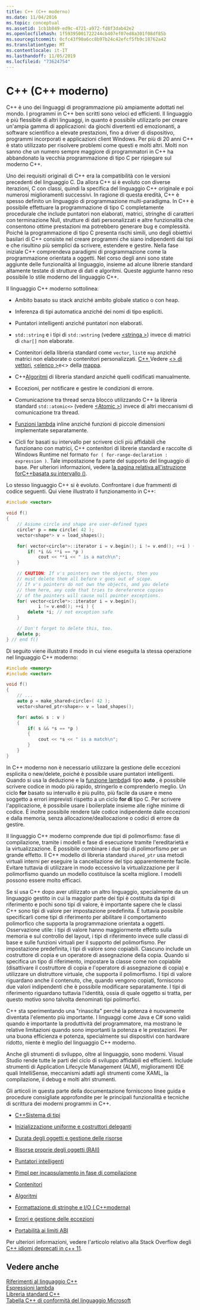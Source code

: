 ```yaml
---
title: C++ (C++ moderno)
ms.date: 11/04/2016
ms.topic: conceptual
ms.assetid: 1cb1b849-ed9c-4721-a972-fd8f3dab42e2
ms.openlocfilehash: 1f59395001722244cb407ef07ed8a301f08df85b
ms.sourcegitcommit: 0cfc43f90a6cc8b97b24c42efcf5fb9c18762a42
ms.translationtype: MT
ms.contentlocale: it-IT
ms.lasthandoff: 11/05/2019
ms.locfileid: "73624754"
---
```

# <a name="welcome-back-to-c-modern-c"></a>C++ (C++ moderno)

C++ è uno dei linguaggi di programmazione più ampiamente adottati nel mondo. I programmi in C++ ben scritti sono veloci ed efficienti. Il linguaggio è più flessibile di altri linguaggi, in quanto è possibile utilizzarlo per creare un'ampia gamma di applicazioni: da giochi divertenti ed emozionanti, a software scientifico a elevate prestazioni, fino a driver di dispositivo, programmi incorporati e applicazioni client Windows. Per più di 20 anni C++ è stato utilizzato per risolvere problemi come questi e molti altri. Molti non sanno che un numero sempre maggiore di programmatori in C++ ha abbandonato la vecchia programmazione di tipo C per ripiegare sul moderno C++.

Uno dei requisiti originali di C++ era la compatibilità con le versioni precedenti del linguaggio C. Da allora C++ si è evoluto con diverse iterazioni, C con classi, quindi la specifica del linguaggio C++ originale e poi numerosi miglioramenti successivi. In ragione di questa eredità, C++ è spesso definito un linguaggio di programmazione multi-paradigma. In C++ è possibile effettuare la programmazione di tipo C completamente procedurale che include puntatori non elaborati, matrici, stringhe di caratteri con terminazione Null, strutture di dati personalizzati e altre funzionalità che consentono ottime prestazioni ma potrebbero generare bug e complessità.  Poiché la programmazione di tipo C presenta rischi simili, uno degli obiettivi basilari di C++ consiste nel creare programmi che siano indipendenti dai tipi e che risultino più semplici da scrivere, estendere e gestire. Nella fase iniziale C++ comprendeva paradigmi di programmazione come la programmazione orientata a oggetti. Nel corso degli anni sono state aggiunte delle funzionalità al linguaggio, insieme ad alcune librerie standard altamente testate di strutture di dati e algoritmi. Queste aggiunte hanno reso possibile lo stile moderno del linguaggio C++.

Il linguaggio C++ moderno sottolinea:

- Ambito basato su stack anziché ambito globale statico o con heap.

- Inferenza di tipi automatica anziché dei nomi di tipo espliciti.

- Puntatori intelligenti anziché puntatori non elaborati.

- `std::string` e i tipi di `std::wstring` (vedere [\<stringa >](../standard-library/string.md)) invece di matrici di `char[]` non elaborate.

- Contenitori della libreria standard come `vector`, `list`e `map` anziché matrici non elaborate o contenitori personalizzati. [ C++ ](../standard-library/cpp-standard-library-header-files.md) Vedere [\<> di vettori](../standard-library/vector.md), [\<elenco >](../standard-library/list.md)e\<> della [mappa](../standard-library/map.md).

- C++[Algoritmi](../standard-library/algorithm.md) di libreria standard anziché quelli codificati manualmente.

- Eccezioni, per notificare e gestire le condizioni di errore.

- Comunicazione tra thread senza blocco utilizzando C++ la libreria standard `std::atomic<>` (vedere [\<Atomic >](../standard-library/atomic.md)) invece di altri meccanismi di comunicazione tra thread.

- [Funzioni lambda](../cpp/lambda-expressions-in-cpp.md) inline anziché funzioni di piccole dimensioni implementate separatamente.

- Cicli for basati su intervallo per scrivere cicli più affidabili che funzionano con matrici, C++ contenitori di librerie standard e raccolte di Windows Runtime nel formato `for ( for-range-declaration : expression )`. Tale impostazione fa parte del supporto del linguaggio di base. Per ulteriori informazioni, vedere [la pagina relativa all'istruzione forC++basata su intervallo ()](../cpp/range-based-for-statement-cpp.md).

Lo stesso linguaggio C++ si è evoluto. Confrontare i due frammenti di codice seguenti. Qui viene illustrato il funzionamento in C++:

```cpp
#include <vector>

void f()
{
    // Assume circle and shape are user-defined types
    circle* p = new circle( 42 );
    vector<shape*> v = load_shapes();

    for( vector<circle*>::iterator i = v.begin(); i != v.end(); ++i ) {
        if( *i && **i == *p )
            cout << **i << " is a match\n";
    }

    // CAUTION: If v's pointers own the objects, then you
    // must delete them all before v goes out of scope.
    // If v's pointers do not own the objects, and you delete
    // them here, any code that tries to dereference copies
    // of the pointers will cause null pointer exceptions.
    for( vector<circle*>::iterator i = v.begin();
            i != v.end(); ++i ) {
        delete *i; // not exception safe
    }

    // Don't forget to delete this, too.
    delete p;
} // end f()
```

Di seguito viene illustrato il modo in cui viene eseguita la stessa operazione nel linguaggio C++ moderno:

```cpp
#include <memory>
#include <vector>

void f()
{
    // ...
    auto p = make_shared<circle>( 42 );
    vector<shared_ptr<shape>> v = load_shapes();

    for( auto& s : v )
    {
        if( s && *s == *p )
        {
            cout << *s << " is a match\n";
        }
    }
}
```

In C++ moderno non è necessario utilizzare la gestione delle eccezioni esplicita o new/delete, poiché è possibile usare puntatori intelligenti. Quando si usa la deduzione e la [funzione lambda](../cpp/lambda-expressions-in-cpp.md)di tipo **auto** , è possibile scrivere codice in modo più rapido, stringerlo e comprenderlo meglio. Un ciclo **for** basato su intervallo è più pulito, più facile da usare e meno soggetto a errori imprevisti rispetto a un ciclo **for di** tipo C. Per scrivere l'applicazione, è possibile usare i boilerplate insieme alle righe minime di codice. È inoltre possibile rendere tale codice indipendente dalle eccezioni e dalla memoria, senza allocazione/deallocazione o codici di errore da gestire.

Il linguaggio C++ moderno comprende due tipi di polimorfismo: fase di compilazione, tramite i modelli e fase di esecuzione tramite l'ereditarietà e la virtualizzazione. È possibile combinare i due tipi di polimorfismo per un grande effetto. Il C++ modello di libreria standard `shared_ptr` usa metodi virtuali interni per eseguire la cancellazione del tipo apparentemente facile. Evitare tuttavia di utilizzare in modo eccessivo la virtualizzazione per il polimorfismo quando un modello costituisce la scelta migliore. I modelli possono essere molto efficaci.

Se si usa C++ dopo aver utilizzato un altro linguaggio, specialmente da un linguaggio gestito in cui la maggior parte dei tipi è costituita da tipi di riferimento e pochi sono tipi di valore, è importante sapere che le classi C++ sono tipi di valore per impostazione predefinita. È tuttavia possibile specificarli come tipi di riferimento per abilitare il comportamento polimorfico che supporta la programmazione orientata a oggetti. Osservazione utile: i tipi di valore hanno maggiormente effetto sulla memoria e sul controllo del layout, i tipi di riferimento invece sulle classi di base e sulle funzioni virtuali per il supporto del polimorfismo. Per impostazione predefinita, i tipi di valore sono copiabili. Ciascuno include un costruttore di copia e un operatore di assegnazione della copia. Quando si specifica un tipo di riferimento, impostare la classe come non copiabile (disattivare il costruttore di copia e l'operatore di assegnazione di copia) e utilizzare un distruttore virtuale, che supporta il polimorfismo. I tipi di valore riguardano anche il contenuto, che, quando vengono copiati, forniscono due valori indipendenti che è possibile modificare separatamente. I tipi di riferimento riguardano tuttavia l'identità, ossia di quale oggetto si tratta, per questo motivo sono talvolta denominati tipi polimorfici.

C++ sta sperimentando una "rinascita" perché la potenza è nuovamente diventata l'elemento più importante. I linguaggi come Java e C# sono validi quando è importante la produttività del programmatore, ma mostrano le relative limitazioni quando sono importanti la potenza e le prestazioni. Per una buona efficienza e potenza, specialmente sui dispositivi con hardware ridotto, niente è meglio del linguaggio C++ moderno.

Anche gli strumenti di sviluppo, oltre al linguaggio, sono moderni. Visual Studio rende tutte le parti del ciclo di sviluppo affidabili ed efficienti. Include strumenti di Application Lifecycle Management (ALM), miglioramenti IDE quali IntelliSense, meccanismi adatti agli strumenti come XAML, la compilazione, il debug e molti altri strumenti.

Gli articoli in questa parte della documentazione forniscono linee guida e procedure consigliate approfondite per le principali funzionalità e tecniche di scrittura dei moderni programmi in C++.

- [C++Sistema di tipi](../cpp/cpp-type-system-modern-cpp.md)

- [Inizializzazione uniforme e costruttori deleganti](../cpp/uniform-initialization-and-delegating-constructors.md)

- [Durata degli oggetti e gestione delle risorse](../cpp/object-lifetime-and-resource-management-modern-cpp.md)

- [Risorse proprie degli oggetti (RAII)](../cpp/objects-own-resources-raii.md)

- [Puntatori intelligenti](../cpp/smart-pointers-modern-cpp.md)

- [Pimpl per incapsulamento in fase di compilazione](../cpp/pimpl-for-compile-time-encapsulation-modern-cpp.md)

- [Contenitori](../cpp/containers-modern-cpp.md)

- [Algoritmi](../cpp/algorithms-modern-cpp.md)

- [Formattazione di stringhe e I/O ( C++moderna)](../cpp/string-and-i-o-formatting-modern-cpp.md)

- [Errori e gestione delle eccezioni](../cpp/errors-and-exception-handling-modern-cpp.md)

- [Portabilità ai limiti ABI](../cpp/portability-at-abi-boundaries-modern-cpp.md)

Per ulteriori informazioni, vedere l'articolo relativo alla Stack Overflow degli [ C++ idiomi deprecati in c++ 11](https://stackoverflow.com/questions/9299101/which-c-idioms-are-deprecated-in-c11).

## <a name="see-also"></a>Vedere anche

[Riferimenti al linguaggio C++](../cpp/cpp-language-reference.md)<br/>
[Espressioni lambda](../cpp/lambda-expressions-in-cpp.md)<br/>
[Libreria standard C++](../standard-library/cpp-standard-library-reference.md)<br/>
[Tabella C++ di conformità del linguaggio Microsoft](../overview/visual-cpp-language-conformance.md)